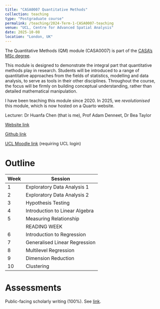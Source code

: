 ```yaml
---
title: "CASA0007 Quantitative Methods"
collection: teaching
type: "Postgraduate course"
permalink: /teaching/2024-Term-1-CASA0007-teaching
venue: "UCL, Centre for Advanced Spatial Analysis"
date: 2025-10-08
location: "London, UK"
---
```


The Quantitative Methods (QM) module (CASA0007) is part of the [CASA’s MSc degree](https://www.ucl.ac.uk/bartlett/casa/programmes).

This module is designed to demonstrate the integral part that quantitative methods play in research. Students will be introduced to a range of quantitative approaches from the fields of statistics, modelling and data analysis, to serve as tools in their other disciplines. Throughout the course, the focus will be firmly on building conceptual understanding, rather than detailed mathematical manipulation. 

I have been teaching this module since 2020. In 2025, we *revolutionised* this module, which is now hosted on a Quarto website.

Lecturer: Dr Huanfa Chen (that is me), Prof Adam Denneet, Dr Bea Taylor

[Website link ](https://github.com/huanfachen/QM)

[Github link ](https://github.com/huanfachen/QM)

[UCL Moodle link](https://moodle.ucl.ac.uk/course/view.php?id=42088) (requiring UCL login)

Outline
======

| Week | Session                        |
| ---- | ------------------------------ |
| 1    | Exploratory Data Analysis 1    |
| 2    | Exploratory Data Analysis 2    |
| 3    | Hypothesis Testing             |
| 4    | Introduction to Linear Algebra |
| 5    | Measuring Relationship         |
|      | READING WEEK                   |
| 6    | Introduction to Regression     |
| 7    | Generalised Linear Regression  |
| 8    | Multilevel Regression          |
| 9    | Dimension Reduction            |
| 10   | Clustering                     |

Assessments
======

Public-facing scholarly writing (100%). See [link](https://huanfachen.github.io/QM/assessments/).